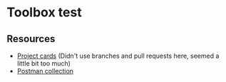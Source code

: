 # Toolbox test

## Resources

- [Project cards](https://www.example.com) (Didn't use branches and pull requests here, seemed a little bit too much)
- [Postman collection](https://app.getpostman.com/run-collection/26739489-170a7ed6-38dc-4620-93b7-8e0009fd3529?action=collection%2Ffork&source=rip_markdown&collection-url=entityId%3D26739489-170a7ed6-38dc-4620-93b7-8e0009fd3529%26entityType%3Dcollection%26workspaceId%3D83e43c2f-12cb-4379-b820-025a3c9c8e22)